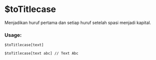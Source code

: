 # $toTitlecase

Menjadikan huruf pertama dan setiap huruf setelah spasi menjadi kapital.

### Usage:

```plain
$toTitlecase[text]

$toTitlecase[text abc] // Text Abc
```
